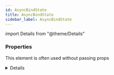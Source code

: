 ```yaml
---
id: AsyncBindState
title: AsyncBindState
sidebar_label: AsyncBindState
---
```


import Details from "@theme/Details"




### Properties

This element is often used without passing props

<Details summary={<summary><b>Additional properties for advanced use cases</b></summary>}><div>

| Properties | Type | Description |
| --------- | ---- | ----------- |
| error | Error |  |
| loading | boolean |  |
| result | any |  |


</div></Details>
